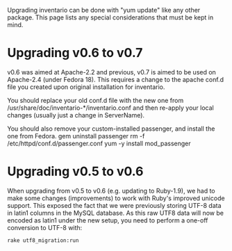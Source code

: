 Upgrading inventario can be done with "yum update" like any other package. This page lists any special considerations that must be kept in mind.

# Upgrading v0.6 to v0.7

v0.6 was aimed at Apache-2.2 and previous, v0.7 is aimed to be used on Apache-2.4 (under Fedora 18). This requires a change to the apache conf.d file you created upon original installation for inventario.

You should replace your old conf.d file with the new one from /usr/share/doc/inventario-*/inventario.conf and then re-apply your local changes (usually just a change in ServerName).

You should also remove your custom-installed passenger, and install the one from Fedora.
    gem uninstall passenger
    rm -f /etc/httpd/conf.d/passenger.conf
    yum -y install mod_passenger

# Upgrading v0.5 to v0.6

When upgrading from v0.5 to v0.6 (e.g. updating to Ruby-1.9), we had to make some changes (improvements) to work with Ruby's improved unicode support. This exposed the fact that we were previously storing UTF-8 data in latin1 columns in the MySQL database. As this raw UTF8 data will now be encoded as latin1 under the new setup, you need to perform a one-off conversion to UTF-8 with:

    rake utf8_migration:run